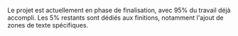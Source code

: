 Le projet est actuellement en phase de finalisation, avec 95% du travail déjà accompli. Les 5% restants sont dédiés aux finitions, notamment l'ajout de zones de texte spécifiques.
